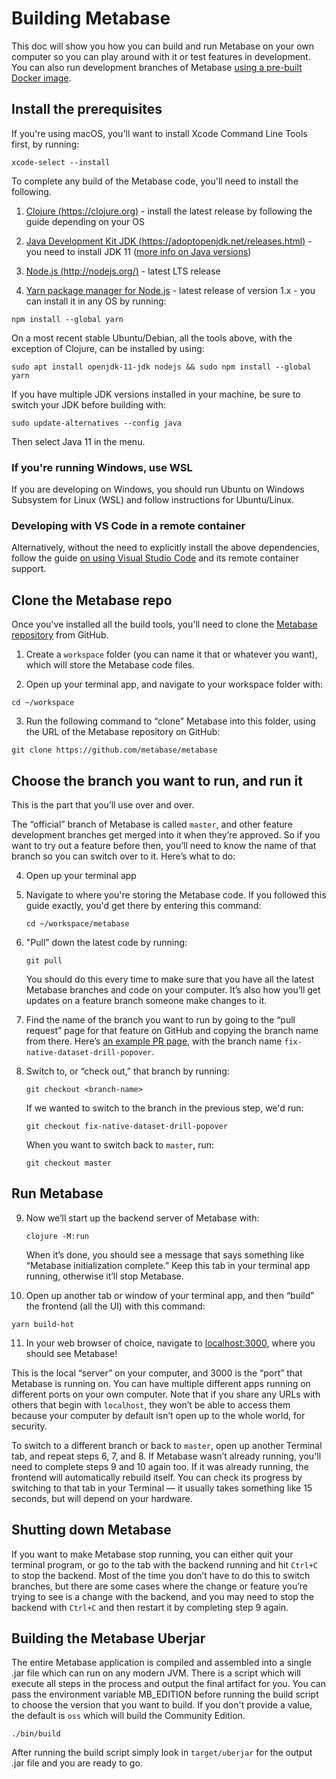 # Building Metabase

This doc will show you how you can build and run Metabase on your own computer so you can play around with it or test features in development. You can also run development branches of Metabase [using a pre-built Docker image](dev-branch-docker.md).

## Install the prerequisites

If you're using macOS, you'll want to install Xcode Command Line Tools first, by running: 

```
xcode-select --install
```

To complete any build of the Metabase code, you'll need to install the following.

1. [Clojure (https://clojure.org)](https://clojure.org/guides/getting_started) - install the latest release by following the guide depending on your OS

2. [Java Development Kit JDK (https://adoptopenjdk.net/releases.html)](https://adoptopenjdk.net/releases.html) - you need to install JDK 11 ([more info on Java versions](../operations-guide/java-versions.md))

3. [Node.js (http://nodejs.org/)](http://nodejs.org/) - latest LTS release

4. [Yarn package manager for Node.js](https://yarnpkg.com/) - latest release of version 1.x - you can install it in any OS by running:
 
```
npm install --global yarn
```

On a most recent stable Ubuntu/Debian, all the tools above, with the exception of Clojure, can be installed by using:

```
sudo apt install openjdk-11-jdk nodejs && sudo npm install --global yarn
```

If you have multiple JDK versions installed in your machine, be sure to switch your JDK before building with: 

```
sudo update-alternatives --config java
``` 

Then select Java 11 in the menu.

### If you're running Windows, use WSL

If you are developing on Windows, you should run Ubuntu on Windows Subsystem for Linux (WSL) and follow instructions for Ubuntu/Linux.

### Developing with VS Code in a remote container

Alternatively, without the need to explicitly install the above dependencies, follow the guide [on using Visual Studio Code](deven.md#developing-with-visual-studio-code.md) and its remote container support.

## Clone the Metabase repo

Once you've installed all the build tools, you'll need to clone the [Metabase repository](https://github.com/metabase/metabase) from GitHub.

1. Create a `workspace` folder (you can name it that or whatever you want), which will store the Metabase code files.

2. Open up your terminal app, and navigate to your workspace folder with: 

```
cd ~/workspace
```

3. Run the following command to “clone” Metabase into this folder, using the URL of the Metabase repository on GitHub:

```
git clone https://github.com/metabase/metabase
```

## Choose the branch you want to run, and run it

This is the part that you’ll use over and over. 

The “official” branch of Metabase is called `master`, and other feature development branches get merged into it when they’re approved. So if you want to try out a feature before then, you’ll need to know the name of that branch so you can switch over to it. Here’s what to do:

4. Open up your terminal app

5. Navigate to where you're storing the Metabase code. If you followed this guide exactly, you'd get there by entering this command: 
   
   ```
   cd ~/workspace/metabase
   ```

6. "Pull” down the latest code by running: 

   ```
   git pull
   ```

   You should do this every time to make sure that you have all the latest Metabase branches and code on your computer. It’s also how you’ll get updates on a feature branch someone make changes to it.

7. Find the name of the branch you want to run by going to the “pull request” page for that feature on GitHub and copying the branch name from there. Here’s [an example PR page](https://github.com/metabase/metabase/pull/19138), with the branch name
`fix-native-dataset-drill-popover`.

8. Switch to, or “check out,” that branch by running:

   ```
   git checkout <branch-name>
   ```
    
   If we wanted to switch to the branch in the previous step, we'd run:

   ```
   git checkout fix-native-dataset-drill-popover
   ```
    
   When you want to switch back to `master`, run: 
    
   ```
   git checkout master
   ```

## Run Metabase

9. Now we’ll start up the backend server of Metabase with:

   ```
   clojure -M:run
   ```
   
   When it’s done, you should see a message that says something like “Metabase initialization complete.” Keep this tab in your terminal app running, otherwise it’ll stop Metabase.

10. Open up another tab or window of your terminal app, and then “build” the frontend (all the UI) with this command: 

   ```
   yarn build-hot
   ```

11. In your web browser of choice, navigate to [localhost:3000](http://localhost:3000), where you should see Metabase!
     
   This is the local “server” on your computer, and 3000 is the “port” that Metabase is running on. You can have multiple different apps running on different ports on your own computer. Note that if you share any URLs with others that begin with `localhost`, they won’t be able to access them because your computer by default isn’t open up to the whole world, for security.    

To switch to a different branch or back to `master`, open up another Terminal tab, and repeat steps 6, 7, and 8. If Metabase wasn’t already running, you'll need to complete steps 9 and 10 again too. If it was already running, the frontend will automatically rebuild itself. You can check its progress by switching to that tab in your Terminal — it usually takes something like 15 seconds, but will depend on your hardware.

## Shutting down Metabase

If you want to make Metabase stop running, you can either quit your terminal program, or go to the tab with the backend running and hit `Ctrl+C` to stop the backend. Most of the time you don’t have to do this to switch branches, but there are some cases where the change or feature you’re trying to see is a change with the backend, and you may need to stop the backend with `Ctrl+C` and then restart it by completing step 9 again.

## Building the Metabase Uberjar

The entire Metabase application is compiled and assembled into a single .jar file which can run on any modern JVM. There is a script which will execute all steps in the process and output the final artifact for you. You can pass the environment variable MB_EDITION before running the build script to choose the version that you want to build. If you don't provide a value, the default is `oss` which will build the Community Edition.

    ./bin/build

After running the build script simply look in `target/uberjar` for the output .jar file and you are ready to go.

